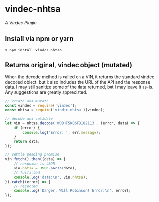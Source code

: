 # vindec-nhtsa
###### A Vindec Plugin

## Install via npm or yarn
    $ npm install vindec-nhtsa

## Returns original, vindec object (mutated)
When the decode method is called on a VIN, it returns the standard vindec decoded object, but
it also includes the URL of the API and the response data.  I may still sanitize some of the
data returned, but I may leave it as-is.  Any suggestions are greatly appreciated.

```javascript
// create and mutate 
const vindec = require('vindec');
const nhtsa = require('vindec-nhtsa')(vindec);

// decode and validate
let vin = nhtsa.decode('WDDHF5KB6FB102113', (error, data) => {
	if (error) {
		console.log('Error: ', err.message);
	}
	return data;
});

// settle pending promise
vin.fetch().then((data) => {
	// response is JSON
	vin.nhtsa = JSON.parse(data);
	// fulfilled
    console.log('data:\n', vin.nhtsa);
}).catch((error) => {
	// rejected
    console.log('Danger, Will Robinson! Error:\n', error);
});
``` 
